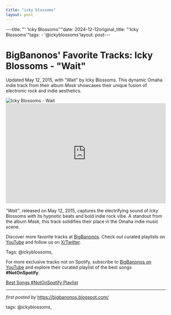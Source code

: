 ```yaml
---
title: "icky blossoms"
layout: post
---
```

---title: "' 'Icky Blossoms''"date: 2024-12-12original_title: "'Icky Blossoms'"tags:  - '@ickyblossoms'layout: post---<!-- Post Title --><h1 >BigBanonos' Favorite Tracks: Icky Blossoms - "Wait"</h1> <!-- Introductory Text --><p >Updated May 12, 2015, with "Wait" by Icky Blossoms. This dynamic Omaha indie track from their album <em>Mask</em> showcases their unique fusion of electronic rock and indie aesthetics.</p> <!-- Featured Image --><div > <img src="https://www.roughtradepublishing.com/wp-content/uploads/2017/06/IMG_9249-copy-1024x682.jpg" alt="Icky Blossoms - Wait" /></div> <!-- YouTube Video Embed --><div > <iframe width="100%" height="315" src="https://www.youtube.com/embed/cVe16BZsDcM" title="Icky Blossoms - Wait [Official Audio]" frameborder="0" allow="accelerometer; autoplay; encrypted-media; gyroscope; picture-in-picture; web-share" referrerpolicy="strict-origin-when-cross-origin" allowfullscreen></iframe></div> <!-- Song Information --><div > <p><em>"Wait"</em>, released on May 12, 2015, captures the electrifying sound of Icky Blossoms with its hypnotic beats and bold indie rock vibe. A standout from the album <em>Mask</em>, this track solidifies their place in the Omaha indie music scene.</p></div> <!-- Footer Links --><div > <p>Discover more favorite tracks at <a href="https://bigbanonos.blogspot.com/" target="_blank">BigBanonos</a>. Check out curated playlists on <a href="https://www.youtube.com/@BigBanonos" target="_blank">YouTube</a> and follow us on <a href="https://x.com/bigbanonos" target="_blank">X/Twitter</a>.</p></div> <!-- Tags --><p >Tags: @ickyblossoms,</p><!--Subscribe and Playlist Links--><div>    <p>For more exclusive tracks not on Spotify, subscribe to <a href="https://www.youtube.com/@BigBanonos" target="_blank">BigBanonos on YouTube</a> and explore their curated playlist of the best songs <strong>#NotOnSpotify</strong>.</p>    <p><a href="https://www.youtube.com/playlist?list=PLtuNtuTatqI0kFahUCbtbfenC_ET5O_tr" target="_blank">Best Songs #NotOnSpotify Playlist<br /></a></p></div><hr /><p><em>first posted by</em> <a href="https://bigbanonos.blogspot.com/" rel="noopener" target="_new">https://bigbanonos.blogspot.com/</a></p><p>tags: @ickyblossoms,</p>